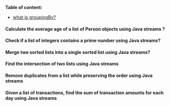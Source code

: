 **Table of content:**

- [what is groupingBy?](https://mkyong.com/java8/java-8-collectors-groupingby-and-mapping-example/)

#### Calculate the average age of a list of Person objects using Java streams ?

#### Check if a list of integers contains a prime number using Java streams?

#### Merge two sorted lists into a single sorted list using Java streams?

#### Find the intersection of two lists using Java streams

#### Remove duplicates from a list while preserving the order using Java streams

#### Given a list of transactions, find the sum of transaction amounts for each day using Java streams
